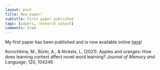 ```yaml
---
layout: post
title: New paper!
subtitle: First paper published
tags: [papers, research output]
comments: true
---
```


My first paper has been published and is now available online [here](https://doi.org/10.1016/j.jml.2021.104246)!

Korochkina, M., Bürki, A., & Nickels, L. (2021). Apples and oranges: How does learning context affect novel word learning? *Journal of Memory and Language*, 120, 104246. 
